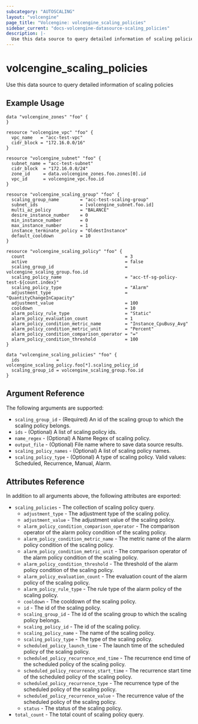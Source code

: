 ```yaml
---
subcategory: "AUTOSCALING"
layout: "volcengine"
page_title: "Volcengine: volcengine_scaling_policies"
sidebar_current: "docs-volcengine-datasource-scaling_policies"
description: |-
  Use this data source to query detailed information of scaling policies
---
```

# volcengine_scaling_policies
Use this data source to query detailed information of scaling policies
## Example Usage
```hcl
data "volcengine_zones" "foo" {
}

resource "volcengine_vpc" "foo" {
  vpc_name   = "acc-test-vpc"
  cidr_block = "172.16.0.0/16"
}

resource "volcengine_subnet" "foo" {
  subnet_name = "acc-test-subnet"
  cidr_block  = "172.16.0.0/24"
  zone_id     = data.volcengine_zones.foo.zones[0].id
  vpc_id      = volcengine_vpc.foo.id
}

resource "volcengine_scaling_group" "foo" {
  scaling_group_name        = "acc-test-scaling-group"
  subnet_ids                = [volcengine_subnet.foo.id]
  multi_az_policy           = "BALANCE"
  desire_instance_number    = 0
  min_instance_number       = 0
  max_instance_number       = 1
  instance_terminate_policy = "OldestInstance"
  default_cooldown          = 10
}

resource "volcengine_scaling_policy" "foo" {
  count                                      = 3
  active                                     = false
  scaling_group_id                           = volcengine_scaling_group.foo.id
  scaling_policy_name                        = "acc-tf-sg-policy-test-${count.index}"
  scaling_policy_type                        = "Alarm"
  adjustment_type                            = "QuantityChangeInCapacity"
  adjustment_value                           = 100
  cooldown                                   = 10
  alarm_policy_rule_type                     = "Static"
  alarm_policy_evaluation_count              = 1
  alarm_policy_condition_metric_name         = "Instance_CpuBusy_Avg"
  alarm_policy_condition_metric_unit         = "Percent"
  alarm_policy_condition_comparison_operator = "="
  alarm_policy_condition_threshold           = 100
}

data "volcengine_scaling_policies" "foo" {
  ids              = volcengine_scaling_policy.foo[*].scaling_policy_id
  scaling_group_id = volcengine_scaling_group.foo.id
}
```
## Argument Reference
The following arguments are supported:
* `scaling_group_id` - (Required) An id of the scaling group to which the scaling policy belongs.
* `ids` - (Optional) A list of scaling policy ids.
* `name_regex` - (Optional) A Name Regex of scaling policy.
* `output_file` - (Optional) File name where to save data source results.
* `scaling_policy_names` - (Optional) A list of scaling policy names.
* `scaling_policy_type` - (Optional) A type of scaling policy. Valid values: Scheduled, Recurrence, Manual, Alarm.

## Attributes Reference
In addition to all arguments above, the following attributes are exported:
* `scaling_policies` - The collection of scaling policy query.
    * `adjustment_type` - The adjustment type of the scaling policy.
    * `adjustment_value` - The adjustment value of the scaling policy.
    * `alarm_policy_condition_comparison_operator` - The comparison operator of the alarm policy condition of the scaling policy.
    * `alarm_policy_condition_metric_name` - The metric name of the alarm policy condition of the scaling policy.
    * `alarm_policy_condition_metric_unit` - The comparison operator of the alarm policy condition of the scaling policy.
    * `alarm_policy_condition_threshold` - The threshold of the alarm policy condition of the scaling policy.
    * `alarm_policy_evaluation_count` - The evaluation count of the alarm policy of the scaling policy.
    * `alarm_policy_rule_type` - The rule type of the alarm policy of the scaling policy.
    * `cooldown` - The cooldown of the scaling policy.
    * `id` - The id of the scaling policy.
    * `scaling_group_id` - The id of the scaling group to which the scaling policy belongs.
    * `scaling_policy_id` - The id of the scaling policy.
    * `scaling_policy_name` - The name of the scaling policy.
    * `scaling_policy_type` - The type of the scaling policy.
    * `scheduled_policy_launch_time` - The launch time of the scheduled policy of the scaling policy.
    * `scheduled_policy_recurrence_end_time` - The recurrence end time of the scheduled policy of the scaling policy.
    * `scheduled_policy_recurrence_start_time` - The recurrence start time of the scheduled policy of the scaling policy.
    * `scheduled_policy_recurrence_type` - The recurrence type of the scheduled policy of the scaling policy.
    * `scheduled_policy_recurrence_value` - The recurrence value of the scheduled policy of the scaling policy.
    * `status` - The status of the scaling policy.
* `total_count` - The total count of scaling policy query.


